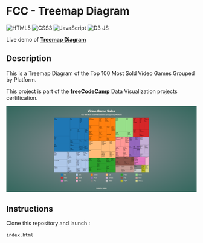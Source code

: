 # FCC - Treemap Diagram

![HTML5](https://img.shields.io/badge/html5-%23E34F26.svg?style=for-the-badge&logo=html5&logoColor=white)
![CSS3](https://img.shields.io/badge/css3-%231572B6.svg?style=for-the-badge&logo=css3&logoColor=white)
![JavaScript](https://img.shields.io/badge/javascript-%23323330.svg?style=for-the-badge&logo=javascript&logoColor=%23F7DF1E)
![D3 JS](https://img.shields.io/badge/d3%20js-F9A03C?style=for-the-badge&logo=d3.js&logoColor=white)

Live demo of **[Treemap Diagram](https://codepen.io/odakris/full/RwqVXJZ)**

## Description

This is a Treemap Diagram of the Top 100 Most Sold Video Games Grouped by Platform.

This project is part of the **[freeCodeCamp](https://www.freecodecamp.org/learn/data-visualization/data-visualization-projects/visualize-data-with-a-treemap-diagram)** Data Visualization projects certification.

<p align="center">
  <img src="./images/treemap-diagram.png">
</p>

## Instructions

Clone this repository and launch :

```
index.html
```

